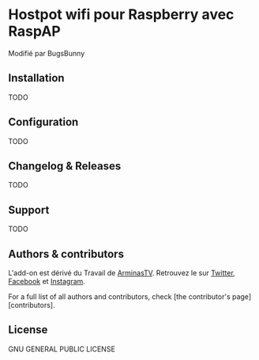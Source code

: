# Hostpot wifi pour Raspberry avec RaspAP

Modifié par BugsBunny

## Installation

TODO

## Configuration


TODO

## Changelog & Releases


TODO

## Support


TODO

## Authors & contributors

L'add-on est dérivé du Travail de [ArminasTV][Youtube]. Retrouvez le sur [Twitter][Twitter], [Facebook][Facebook] et [Instagram][Instagram].

For a full list of all authors and contributors,
check [the contributor's page][contributors].

## License

GNU GENERAL PUBLIC LICENSE

[Youtube]: https://www.youtube.com/c/ArminasTV
[Facebook]: https://www.facebook.com/ArminasTV
[Instagram]: https://www.instagram.com/arminas.stream/?hl=fr
[Twitter]: https://twitter.com/ArminasTV
